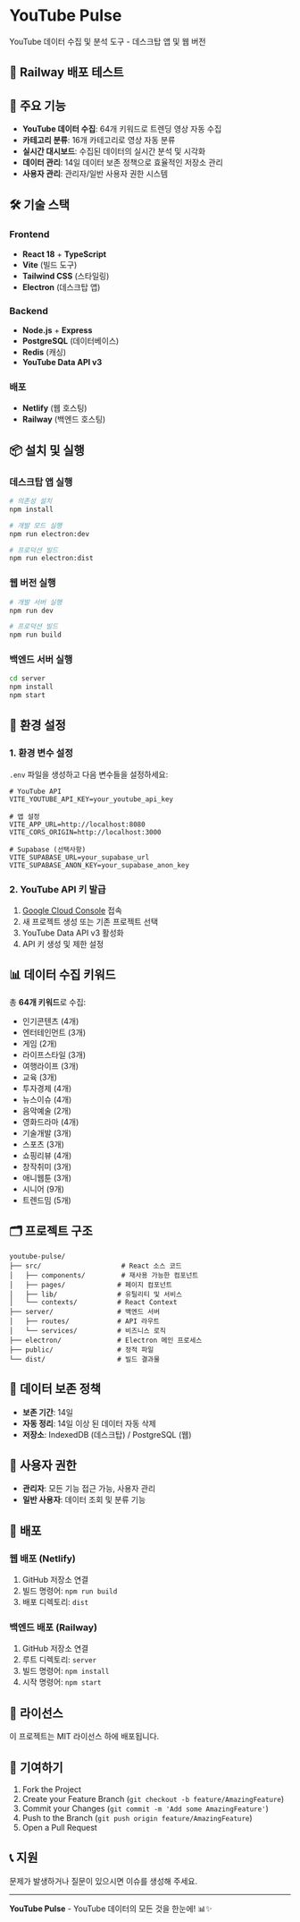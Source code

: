 # YouTube Pulse

YouTube 데이터 수집 및 분석 도구 - 데스크탑 앱 및 웹 버전

## 🚀 Railway 배포 테스트

## 🚀 주요 기능

- **YouTube 데이터 수집**: 64개 키워드로 트렌딩 영상 자동 수집
- **카테고리 분류**: 16개 카테고리로 영상 자동 분류
- **실시간 대시보드**: 수집된 데이터의 실시간 분석 및 시각화
- **데이터 관리**: 14일 데이터 보존 정책으로 효율적인 저장소 관리
- **사용자 관리**: 관리자/일반 사용자 권한 시스템

## 🛠️ 기술 스택

### Frontend
- **React 18** + **TypeScript**
- **Vite** (빌드 도구)
- **Tailwind CSS** (스타일링)
- **Electron** (데스크탑 앱)

### Backend
- **Node.js** + **Express**
- **PostgreSQL** (데이터베이스)
- **Redis** (캐싱)
- **YouTube Data API v3**

### 배포
- **Netlify** (웹 호스팅)
- **Railway** (백엔드 호스팅)

## 📦 설치 및 실행

### 데스크탑 앱 실행
```bash
# 의존성 설치
npm install

# 개발 모드 실행
npm run electron:dev

# 프로덕션 빌드
npm run electron:dist
```

### 웹 버전 실행
```bash
# 개발 서버 실행
npm run dev

# 프로덕션 빌드
npm run build
```

### 백엔드 서버 실행
```bash
cd server
npm install
npm start
```

## 🔧 환경 설정

### 1. 환경 변수 설정
`.env` 파일을 생성하고 다음 변수들을 설정하세요:

```env
# YouTube API
VITE_YOUTUBE_API_KEY=your_youtube_api_key

# 앱 설정
VITE_APP_URL=http://localhost:8080
VITE_CORS_ORIGIN=http://localhost:3000

# Supabase (선택사항)
VITE_SUPABASE_URL=your_supabase_url
VITE_SUPABASE_ANON_KEY=your_supabase_anon_key
```

### 2. YouTube API 키 발급
1. [Google Cloud Console](https://console.cloud.google.com/) 접속
2. 새 프로젝트 생성 또는 기존 프로젝트 선택
3. YouTube Data API v3 활성화
4. API 키 생성 및 제한 설정

## 📊 데이터 수집 키워드

총 **64개 키워드**로 수집:
- 인기콘텐츠 (4개)
- 엔터테인먼트 (3개)
- 게임 (2개)
- 라이프스타일 (3개)
- 여행라이프 (3개)
- 교육 (3개)
- 투자경제 (4개)
- 뉴스이슈 (4개)
- 음악예술 (2개)
- 영화드라마 (4개)
- 기술개발 (3개)
- 스포츠 (3개)
- 쇼핑리뷰 (4개)
- 창작취미 (3개)
- 애니웹툰 (3개)
- 시니어 (9개)
- 트렌드밈 (5개)

## 🗂️ 프로젝트 구조

```
youtube-pulse/
├── src/                    # React 소스 코드
│   ├── components/         # 재사용 가능한 컴포넌트
│   ├── pages/             # 페이지 컴포넌트
│   ├── lib/               # 유틸리티 및 서비스
│   └── contexts/          # React Context
├── server/                # 백엔드 서버
│   ├── routes/            # API 라우트
│   └── services/          # 비즈니스 로직
├── electron/              # Electron 메인 프로세스
├── public/                # 정적 파일
└── dist/                  # 빌드 결과물
```

## 🔄 데이터 보존 정책

- **보존 기간**: 14일
- **자동 정리**: 14일 이상 된 데이터 자동 삭제
- **저장소**: IndexedDB (데스크탑) / PostgreSQL (웹)

## 👥 사용자 권한

- **관리자**: 모든 기능 접근 가능, 사용자 관리
- **일반 사용자**: 데이터 조회 및 분류 기능

## 🚀 배포

### 웹 배포 (Netlify)
1. GitHub 저장소 연결
2. 빌드 명령어: `npm run build`
3. 배포 디렉토리: `dist`

### 백엔드 배포 (Railway)
1. GitHub 저장소 연결
2. 루트 디렉토리: `server`
3. 빌드 명령어: `npm install`
4. 시작 명령어: `npm start`

## 📄 라이선스

이 프로젝트는 MIT 라이선스 하에 배포됩니다.

## 🤝 기여하기

1. Fork the Project
2. Create your Feature Branch (`git checkout -b feature/AmazingFeature`)
3. Commit your Changes (`git commit -m 'Add some AmazingFeature'`)
4. Push to the Branch (`git push origin feature/AmazingFeature`)
5. Open a Pull Request

## 📞 지원

문제가 발생하거나 질문이 있으시면 이슈를 생성해 주세요.

---

**YouTube Pulse** - YouTube 데이터의 모든 것을 한눈에! 📊✨